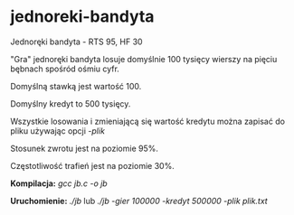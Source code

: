 # jednoreki-bandyta
Jednoręki bandyta - RTS 95, HF 30

"Gra" jednoręki bandyta losuje domyślnie 100 tysięcy wierszy na pięciu bębnach spośród ośmiu cyfr.

Domyślną stawką jest wartość 100.

Domyślny kredyt to 500 tysięcy.

Wszystkie losowania i zmieniającą się wartość kredytu można zapisać do pliku używając opcji _-plik_

Stosunek zwrotu jest na poziomie 95%.

Częstotliwość trafień jest na poziomie 30%.


**Kompilacja:**
_gcc jb.c -o jb_

**Uruchomienie:**
_./jb_
lub
_./jb -gier 100000 -kredyt 500000 -plik plik.txt_


